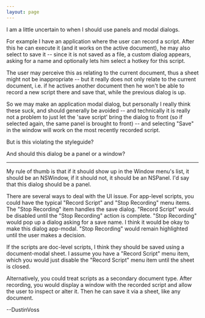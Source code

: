 ```yaml
---
layout: page
---
```


I am a little uncertain to when I should use panels and modal dialogs.

For example I have an application where the user can record a script. After this he can execute it (and it works on the active document), he may also select to save it -- since it is not saved as a file, a custom dialog appears, asking for a name and optionally lets him select a hotkey for this script.

The user may perceive this as relating to the current document, thus a sheet might not be inappropriate -- but it really does not only relate to the current document, i.e. if he actives another document then he won't be able to record a new script there and save that, while the previous dialog is up.

So we may make an application modal dialog, but personally I really think these suck, and should generally be avoided -- and technically it is really not a problem to just let the 'save script' bring the dialog to front (so if selected again, the same panel is brought to front) -- and selecting "Save" in the window will work on the most recently recorded script.

But is this violating the styleguide?

And should this dialog be a panel or a window?

----

My rule of thumb is that if it should show up in the Window menu's list, it should be an NSWindow, if it should not, it should be an NSPanel. I'd say that this dialog should be a panel.

There are several ways to deal with the UI issue. For app-level scripts, you could have the typical "Record Script" and "Stop Recording" menu items. The "Stop Recording" item handles the save dialog. "Record Script" would be disabled until the "Stop Recording" action is complete. "Stop Recording" would pop up a dialog asking for a save name. I think it would be okay to make this dialog app-modal. "Stop Recording" would remain highlighted until the user makes a decision.

If the scripts are doc-level scripts, I think they should be saved using a document-modal sheet. I assume you have a "Record Script" menu item, which you would just disable the "Record Script" menu item until the sheet is closed.

Alternatively, you could treat scripts as a secondary document type. After recording, you would display a window with the recorded script and allow the user to inspect or alter it. Then he can save it via a sheet, like any document.

--DustinVoss
